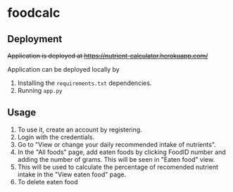 # foodcalc

## Deployment
~~Application is deployed at https://nutrient-calculator.herokuapp.com/~~ 

Application can be deployed locally by 
1. Installing the `requirements.txt` dependencies.
2. Running `app.py`

## Usage

1. To use it, create an account by registering. 
2. Login with the credentials. 
3. Go to "View or change your daily recommended intake of nutrients".
4. In the "All foods" page, add eaten foods by clicking FoodID number and adding the number of grams. This will be seen in "Eaten food" view.
5. This will be used to calculate the percentage of recomended nutrient intake in the "View eaten food" page.
6. To delete eaten food
